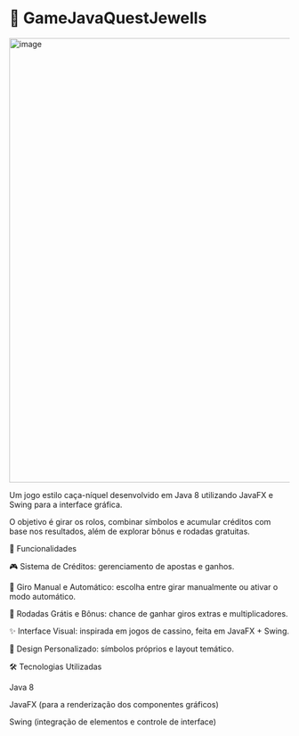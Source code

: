 # 🎰 GameJavaQuestJewells
<img width="907" height="798" alt="image" src="https://github.com/user-attachments/assets/5a04b816-84b6-47f3-9a39-14128722bb85" />

Um jogo estilo caça-níquel desenvolvido em Java 8 utilizando JavaFX e Swing para a interface gráfica.

O objetivo é girar os rolos, combinar símbolos e acumular créditos com base nos resultados, além de explorar bônus e rodadas gratuitas.

🚀 Funcionalidades

🎮 Sistema de Créditos: gerenciamento de apostas e ganhos.

🔄 Giro Manual e Automático: escolha entre girar manualmente ou ativar o modo automático.

🎁 Rodadas Grátis e Bônus: chance de ganhar giros extras e multiplicadores.

✨ Interface Visual: inspirada em jogos de cassino, feita em JavaFX + Swing.

🎨 Design Personalizado: símbolos próprios e layout temático.

🛠️ Tecnologias Utilizadas

Java 8

JavaFX (para a renderização dos componentes gráficos)

Swing (integração de elementos e controle de interface)
